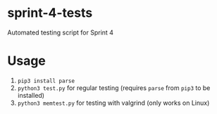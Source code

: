 # sprint-4-tests
Automated testing script for Sprint 4

# Usage

1. `pip3 install parse`
2. `python3 test.py` for regular testing (requires `parse` from `pip3` to be installed)
3. `python3 memtest.py` for testing with valgrind (only works on Linux)
